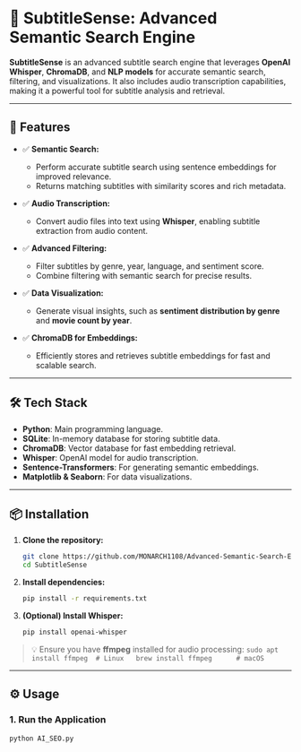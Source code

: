 # 🎥 **SubtitleSense: Advanced Semantic Search Engine**

**SubtitleSense** is an advanced subtitle search engine that leverages **OpenAI Whisper**, **ChromaDB**, and **NLP models** for accurate semantic search, filtering, and visualizations. It also includes audio transcription capabilities, making it a powerful tool for subtitle analysis and retrieval.

---

## 🚀 **Features**

- ✅ **Semantic Search:**  
  - Perform accurate subtitle search using sentence embeddings for improved relevance.  
  - Returns matching subtitles with similarity scores and rich metadata.

- ✅ **Audio Transcription:**  
  - Convert audio files into text using **Whisper**, enabling subtitle extraction from audio content.

- ✅ **Advanced Filtering:**  
  - Filter subtitles by genre, year, language, and sentiment score.  
  - Combine filtering with semantic search for precise results.  

- ✅ **Data Visualization:**  
  - Generate visual insights, such as **sentiment distribution by genre** and **movie count by year**.  

- ✅ **ChromaDB for Embeddings:**  
  - Efficiently stores and retrieves subtitle embeddings for fast and scalable search.

---

## 🛠️ **Tech Stack**

- **Python**: Main programming language.  
- **SQLite**: In-memory database for storing subtitle data.  
- **ChromaDB**: Vector database for fast embedding retrieval.  
- **Whisper**: OpenAI model for audio transcription.  
- **Sentence-Transformers**: For generating semantic embeddings.  
- **Matplotlib & Seaborn**: For data visualizations.  

---

## 📦 **Installation**

1. **Clone the repository:**
    ```bash
    git clone https://github.com/MONARCH1108/Advanced-Semantic-Search-Engine
    cd SubtitleSense
    ```

2. **Install dependencies:**
    ```bash
    pip install -r requirements.txt
    ```

3. **(Optional) Install Whisper:**
    ```bash
    pip install openai-whisper
    ```

> 💡 Ensure you have **ffmpeg** installed for audio processing:
    ```
    sudo apt install ffmpeg  # Linux  
    brew install ffmpeg      # macOS
     ```

---

## ⚙️ **Usage**

### 1. **Run the Application**
```bash
python AI_SEO.py

